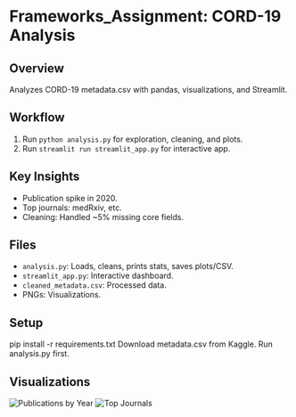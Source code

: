 # Frameworks_Assignment: CORD-19 Analysis

## Overview
Analyzes CORD-19 metadata.csv with pandas, visualizations, and Streamlit.

## Workflow
1. Run `python analysis.py` for exploration, cleaning, and plots.
2. Run `streamlit run streamlit_app.py` for interactive app.

## Key Insights
- Publication spike in 2020.
- Top journals: medRxiv, etc.
- Cleaning: Handled ~5% missing core fields.

## Files
- `analysis.py`: Loads, cleans, prints stats, saves plots/CSV.
- `streamlit_app.py`: Interactive dashboard.
- `cleaned_metadata.csv`: Processed data.
- PNGs: Visualizations.

## Setup
pip install -r requirements.txt
Download metadata.csv from Kaggle.
Run analysis.py first.

## Visualizations
![Publications by Year](publications_by_year.png)
![Top Journals](top_journals.png)